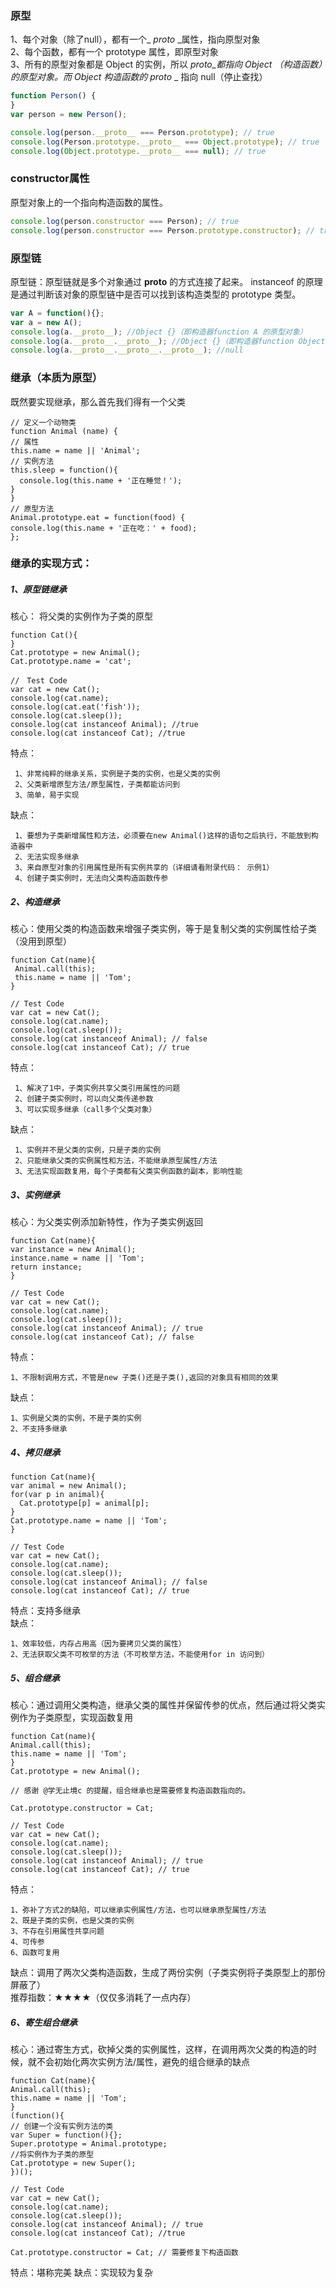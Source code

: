 ### 原型
1、每个对象（除了null），都有一个_ _proto_ _属性，指向原型对象  
2、每个函数，都有一个 prototype 属性，即原型对象  
3、所有的原型对象都是 Object 的实例，所以 _proto_都指向 Object （构造函数）的原型对象。而 Object 构造函数的_ _proto_ _ 指向 null（停止查找）
	
  ```js
  function Person() {
  }
  var person = new Person();

  console.log(person.__proto__ === Person.prototype); // true
  console.log(Person.prototype.__proto__ === Object.prototype); // true
  console.log(Object.prototype.__proto__ === null); // true

  ```
### constructor属性

原型对象上的一个指向构造函数的属性。

  ```js
  console.log(person.constructor === Person); // true
  console.log(person.constructor === Person.prototype.constructor); // true

  ```
### 原型链
原型链：原型链就是多个对象通过 __proto__ 的方式连接了起来。
instanceof 的原理是通过判断该对象的原型链中是否可以找到该构造类型的 prototype 类型。
 
 ```js
 var A = function(){};
 var a = new A();
 console.log(a.__proto__); //Object {}（即构造器function A 的原型对象）
 console.log(a.__proto__.__proto__); //Object {}（即构造器function Object 的原型对象）
 console.log(a.__proto__.__proto__.__proto__); //null
  ```

### 继承（本质为原型）
既然要实现继承，那么首先我们得有一个父类
  ```
// 定义一个动物类
function Animal (name) {
  // 属性
  this.name = name || 'Animal';
  // 实例方法
  this.sleep = function(){
    console.log(this.name + '正在睡觉！');
  }
}
// 原型方法
Animal.prototype.eat = function(food) {
  console.log(this.name + '正在吃：' + food);
};
  ```


### 继承的实现方式：  
#####  1、原型链继承
核心： 将父类的实例作为子类的原型  
  ```
function Cat(){ 
}
Cat.prototype = new Animal();
Cat.prototype.name = 'cat';

//　Test Code
var cat = new Cat();
console.log(cat.name);
console.log(cat.eat('fish'));
console.log(cat.sleep());
console.log(cat instanceof Animal); //true 
console.log(cat instanceof Cat); //true
  ```
特点： 
 
     1、非常纯粹的继承关系，实例是子类的实例，也是父类的实例
     2、父类新增原型方法/原型属性，子类都能访问到
     3、简单，易于实现
	 
缺点：
 
     1、要想为子类新增属性和方法，必须要在new Animal()这样的语句之后执行，不能放到构造器中
     2、无法实现多继承
     3、来自原型对象的引用属性是所有实例共享的（详细请看附录代码： 示例1）
     4、创建子类实例时，无法向父类构造函数传参
#####  2、构造继承
 核心：使用父类的构造函数来增强子类实例，等于是复制父类的实例属性给子类（没用到原型）  
 ```
function Cat(name){
  Animal.call(this);
  this.name = name || 'Tom';
}

// Test Code
var cat = new Cat();
console.log(cat.name);
console.log(cat.sleep());
console.log(cat instanceof Animal); // false
console.log(cat instanceof Cat); // true
  ```
特点：

     1、解决了1中，子类实例共享父类引用属性的问题
     2、创建子类实例时，可以向父类传递参数
     3、可以实现多继承（call多个父类对象）
缺点：

     1、实例并不是父类的实例，只是子类的实例
     2、只能继承父类的实例属性和方法，不能继承原型属性/方法
     3、无法实现函数复用，每个子类都有父类实例函数的副本，影响性能
	 
#####  3、实例继承
核心：为父类实例添加新特性，作为子类实例返回
  ```
function Cat(name){
  var instance = new Animal();
  instance.name = name || 'Tom';
  return instance;
}

// Test Code
var cat = new Cat();
console.log(cat.name);
console.log(cat.sleep());
console.log(cat instanceof Animal); // true
console.log(cat instanceof Cat); // false
  ```
 特点：

    1、不限制调用方式，不管是new 子类()还是子类(),返回的对象具有相同的效果

缺点：

    1、实例是父类的实例，不是子类的实例
    2、不支持多继承


#####  4、拷贝继承
  ```
function Cat(name){
  var animal = new Animal();
  for(var p in animal){
    Cat.prototype[p] = animal[p];
  }
  Cat.prototype.name = name || 'Tom';
}

// Test Code
var cat = new Cat();
console.log(cat.name);
console.log(cat.sleep());
console.log(cat instanceof Animal); // false
console.log(cat instanceof Cat); // true
  ```
特点：支持多继承  
缺点：

    1、效率较低，内存占用高（因为要拷贝父类的属性）
    2、无法获取父类不可枚举的方法（不可枚举方法，不能使用for in 访问到）

#####  5、组合继承
核心：通过调用父类构造，继承父类的属性并保留传参的优点，然后通过将父类实例作为子类原型，实现函数复用
  ```
function Cat(name){
  Animal.call(this);
  this.name = name || 'Tom';
}
Cat.prototype = new Animal();

// 感谢 @学无止境c 的提醒，组合继承也是需要修复构造函数指向的。

Cat.prototype.constructor = Cat;

// Test Code
var cat = new Cat();
console.log(cat.name);
console.log(cat.sleep());
console.log(cat instanceof Animal); // true
console.log(cat instanceof Cat); // true
  ```
特点：

    1、弥补了方式2的缺陷，可以继承实例属性/方法，也可以继承原型属性/方法
    2、既是子类的实例，也是父类的实例
    3、不存在引用属性共享问题
    4、可传参
    6、函数可复用
缺点：调用了两次父类构造函数，生成了两份实例（子类实例将子类原型上的那份屏蔽了）  
推荐指数：★★★★（仅仅多消耗了一点内存）

#####  6、寄生组合继承
核心：通过寄生方式，砍掉父类的实例属性，这样，在调用两次父类的构造的时候，就不会初始化两次实例方法/属性，避免的组合继承的缺点
  ```
function Cat(name){
  Animal.call(this);
  this.name = name || 'Tom';
}
(function(){
  // 创建一个没有实例方法的类
  var Super = function(){};
  Super.prototype = Animal.prototype;
  //将实例作为子类的原型
  Cat.prototype = new Super();
})();

// Test Code
var cat = new Cat();
console.log(cat.name);
console.log(cat.sleep());
console.log(cat instanceof Animal); // true
console.log(cat instanceof Cat); //true

Cat.prototype.constructor = Cat; // 需要修复下构造函数
  ```
特点：堪称完美
缺点：实现较为复杂

